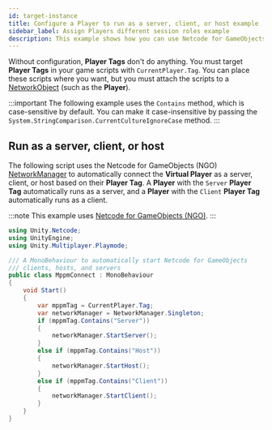 ```yaml
---
id: target-instance
title: Configure a Player to run as a server, client, or host example
sidebar_label: Assign Players different session roles example
description: This example shows how you can use Netcode for GameObjects to run a Player as a server, client, or host in Multiplayer Play Mode.
---
```


Without configuration, **Player Tags** don't do anything. You must target **Player Tags** in your game scripts with `CurrentPlayer.Tag`. You can place these scripts where you want, but you must attach the scripts to a [NetworkObject](https://docs-multiplayer.unity3d.com/netcode/current/basics/networkobject/) (such as the **Player**).

:::important
The following example uses the `Contains` method, which is case-sensitive by default. You can make it case-insensitive by passing the `System.StringComparison.CurrentCultureIgnoreCase` method.
:::

## Run as a server, client, or host

The following script uses the Netcode for GameObjects (NGO) [NetworkManager](https://docs-multiplayer.unity3d.com/netcode/current/components/networkmanager/) to automatically connect the **Virtual Player** as a server, client, or host based on their **Player Tag**. A **Player** with the `Server` **Player Tag** automatically runs as a server, and a **Player** with the `Client` **Player Tag** automatically runs as a client.

:::note
This example uses [Netcode for GameObjects (NGO)](https://docs-multiplayer.unity3d.com/netcode/current/about/).
:::

```csharp
using Unity.Netcode;
using UnityEngine;
using Unity.Multiplayer.Playmode;

/// A MonoBehaviour to automatically start Netcode for GameObjects
/// clients, hosts, and servers
public class MppmConnect : MonoBehaviour
{
    void Start()
    {
        var mppmTag = CurrentPlayer.Tag;
        var networkManager = NetworkManager.Singleton;
        if (mppmTag.Contains("Server"))
        {
            networkManager.StartServer();
        }
        else if (mppmTag.Contains("Host"))
        {
            networkManager.StartHost();
        }
        else if (mppmTag.Contains("Client"))
        {
            networkManager.StartClient();
        }
    }
}
```